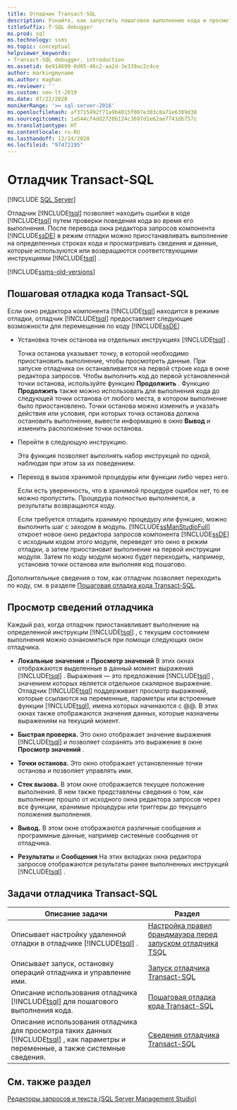 ```yaml
---
title: Отладчик Transact-SQL
description: Узнайте, как запустить пошаговое выполнение кода и просмотреть состояние выполнения с помощью отладчика Transact-SQL, а также как выполнять другие задачи отладки.
titleSuffix: T-SQL debugger
ms.prod: sql
ms.technology: ssms
ms.topic: conceptual
helpviewer_keywords:
- Transact-SQL debugger, introduction
ms.assetid: 6e914699-0d85-46c2-aa2d-3e339ac2c4ce
author: markingmyname
ms.author: maghan
ms.reviewer: ''
ms.custom: seo-lt-2019
ms.date: 07/22/2020
monikerRange: '>= sql-server-2016'
ms.openlocfilehash: af3715492f71a9b4015f007e303c8a71e6309d38
ms.sourcegitcommit: 1a544cf4dd2720b124c3697d1e62ae7741db757c
ms.translationtype: HT
ms.contentlocale: ru-RU
ms.lasthandoff: 12/14/2020
ms.locfileid: "97472195"
---
```

# <a name="transact-sql-debugger"></a>Отладчик Transact-SQL

 [!INCLUDE [SQL Server](../../includes/applies-to-version/sqlserver.md)]

Отладчик [!INCLUDE[tsql](../../includes/tsql-md.md)] позволяет находить ошибки в коде [!INCLUDE[tsql](../../includes/tsql-md.md)] путем проверки поведения кода во время его выполнения. После перевода окна редактора запросов компонента [!INCLUDE[ssDE](../../includes/ssde-md.md)] в режим отладки можно приостанавливать выполнение на определенных строках кода и просматривать сведения и данные, которые используются или возвращаются соответствующими инструкциями [!INCLUDE[tsql](../../includes/tsql-md.md)] .

[!INCLUDE[ssms-old-versions](../../includes/ssms-old-versions.md)]

## <a name="stepping-through-transact-sql-code"></a>Пошаговая отладка кода Transact-SQL

Если окно редактора компонента [!INCLUDE[tsql](../../includes/tsql-md.md)] находится в режиме отладки, отладчик [!INCLUDE[tsql](../../includes/tsql-md.md)] предоставляет следующие возможности для перемещения по коду [!INCLUDE[ssDE](../../includes/ssde-md.md)] .

- Установка точек останова на отдельных инструкциях [!INCLUDE[tsql](../../includes/tsql-md.md)] .

    Точка останова указывает точку, в которой необходимо приостановить выполнение, чтобы просмотреть данные. При запуске отладчика он останавливается на первой строке кода в окне редактора запросов. Чтобы выполнить код до первой установленной точки останова, используйте функцию **Продолжить** . Функцию **Продолжить** также можно использовать для выполнения кода до следующей точки останова от любого места, в котором выполнение было приостановлено. Точки останова можно изменить и указать действия или условия, при которых точка останова должна остановить выполнение, вывести информацию в окно **Вывод** и изменить расположение точки останова.  

- Перейти в следующую инструкцию.  

    Эта функция позволяет выполнять набор инструкций по одной, наблюдая при этом за их поведением.  

- Переход в вызов хранимой процедуры или функции либо через него.  

    Если есть уверенность, что в хранимой процедуре ошибок нет, то ее можно пропустить. Процедура полностью выполняется, а результаты возвращаются коду.  

    Если требуется отладить хранимую процедуру или функцию, можно выполнить шаг с заходом в модуль. [!INCLUDE[ssManStudioFull](../../includes/ssmanstudiofull-md.md)] откроет новое окно редактора запросов компонента [!INCLUDE[ssDE](../../includes/ssde-md.md)] с исходным кодом этого модуля, переведет это окно в режим отладки, а затем приостановит выполнение на первой инструкции модуля. Затем по коду модуля можно будет переходить, например, установив точки останова или выполняя код пошагово.  

Дополнительные сведения о том, как отладчик позволяет переходить по коду, см. в разделе [Пошаговая отладка кода Transact-SQL](./step-through-transact-sql-code.md).  

## <a name="viewing-debugger-information"></a>Просмотр сведений отладчика

Каждый раз, когда отладчик приостанавливает выполнение на определенной инструкции [!INCLUDE[tsql](../../includes/tsql-md.md)] , с текущим состоянием выполнения можно ознакомиться при помощи следующих окон отладчика.  

- **Локальные значения** и **Просмотр значений** В этих окнах отображаются выделенные в данный момент выражения [!INCLUDE[tsql](../../includes/tsql-md.md)] . Выражения — это предложения [!INCLUDE[tsql](../../includes/tsql-md.md)] , значением которых является отдельное скалярное выражение. Отладчик [!INCLUDE[tsql](../../includes/tsql-md.md)] поддерживает просмотр выражений, которые ссылаются на переменные, параметры или встроенные функции [!INCLUDE[tsql](../../includes/tsql-md.md)], имена которых начинаются с @@. В этих окнах также отображаются значения данных, которые назначены выражениям на текущий момент.  

- **Быстрая проверка.** Это окно отображает значение выражения [!INCLUDE[tsql](../../includes/tsql-md.md)] и позволяет сохранять это выражение в окне **Просмотр значений** .  

- **Точки останова.** Это окно отображает установленные точки останова и позволяет управлять ими.  

- **Стек вызова.** В этом окне отображается текущее положение выполнения. В нем также представлены сведения о том, как выполнение прошло от исходного окна редактора запросов через все функции, хранимые процедуры или триггеры до текущего положения выполнения.  

- **Вывод.** В этом окне отображаются различные сообщения и программные данные, например системные сообщения от отладчика.  

- **Результаты** и **Сообщения** На этих вкладках окна редактора запросов отображаются результаты ранее выполненных инструкций [!INCLUDE[tsql](../../includes/tsql-md.md)] .  

## <a name="transact-sql-debugger-tasks"></a>Задачи отладчика Transact-SQL  

|Описание задачи|Раздел|  
|----------------------|-----------|  
|Описывает настройку удаленной отладки в отладчике [!INCLUDE[tsql](../../includes/tsql-md.md)] .|[Настройка правил брандмауэра перед запуском отладчика TSQL](./configure-firewall-rules-before-running-the-tsql-debugger.md)|  
|Описывает запуск, остановку операций отладчика и управление ими.|[Запуск отладчика Transact-SQL](./run-the-transact-sql-debugger.md)|  
|Описание использования отладчика [!INCLUDE[tsql](../../includes/tsql-md.md)] для пошагового выполнения кода.|[Пошаговая отладка кода Transact-SQL](./step-through-transact-sql-code.md)|  
|Описание использования отладчика для просмотра таких данных [!INCLUDE[tsql](../../includes/tsql-md.md)] , как параметры и переменные, а также системные сведения.|[Сведения отладчика Transact-SQL](./transact-sql-debugger-information.md)|  

## <a name="see-also"></a>См. также раздел

[Редакторы запросов и текста (SQL Server Management Studio)](../f1-help/database-engine-query-editor-sql-server-management-studio.md?view=sql-server-ver15)